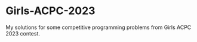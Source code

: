 # Girls-ACPC-2023
My solutions for some competitive programming problems from Girls ACPC 2023 contest.

